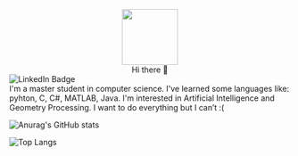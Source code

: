 <div id="header" align="center">
  <img src="https://media.giphy.com/media/M9gbBd9nbDrOTu1Mqx/giphy.gif" width="100"/>
</div>
<div  align="center">
  Hi there 👋
</div>

<div id="badges">
  <img src="https://img.shields.io/badge/LinkedIn-blue?style=for-the-badge&logo=linkedin&logoColor=white" alt="LinkedIn Badge"/>
  <img src="https://komarev.com/ghpvc/?username=your-github-username&style=flat-square&color=blue" alt=""/>
</div>
I'm a master student in computer science. I've learned some languages like: pyhton, C, C#, MATLAB, Java. I'm interested in Artificial Intelligence and Geometry Processing. I want to do everything but I can’t :( 

![Anurag's GitHub stats](https://github-readme-stats.vercel.app/api?username=micheleFaedda&hide=contribs,prs&theme=slateorange)

![Top Langs](https://github-readme-stats.vercel.app/api/top-langs/?username=micheleFaedda&hide_progress=true)
<!--
**micheleFaedda/micheleFaedda** is a ✨ _special_ ✨ repository because its `README.md` (this file) appears on your GitHub profile.

Here are some ideas to get you started:

- 🔭 I’m currently working on ...
- 🌱 I’m currently learning ...
- 👯 I’m looking to collaborate on ...
- 🤔 I’m looking for help with ...
- 💬 Ask me about ...
- 📫 How to reach me: ...
- 😄 Pronouns: ...
- ⚡ Fun fact: ...
-->
